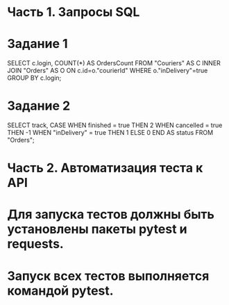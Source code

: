 ﻿# Часть 1. Запросы SQL 
# Задание 1
SELECT c.login, 
COUNT(*) AS OrdersCount
FROM "Couriers" AS C 
INNER JOIN "Orders" AS O ON c.id=o."courierId" 
WHERE o."inDelivery"=true 
GROUP BY c.login;

# Задание 2
SELECT track, 
CASE 
WHEN finished = true THEN 2 
WHEN cancelled = true THEN -1 
WHEN "inDelivery" = true THEN 1 
ELSE 0 
END AS status 
FROM "Orders";

# Часть 2. Автоматизация теста к API
# Для запуска тестов должны быть установлены пакеты pytest и requests. 
# Запуск всех тестов выполняется командой pytest.